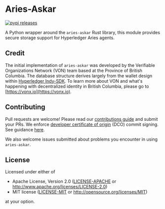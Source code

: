 # Aries-Askar

[![pypi releases](https://img.shields.io/pypi/v/aries_askar)](https://pypi.org/project/aries-askar/)

A Python wrapper around the `aries-askar` Rust library, this module provides secure storage support for Hyperledger Aries agents.

## Credit

The initial implementation of `aries-askar` was developed by the Verifiable Organizations Network (VON) team based at the Province of British Columbia. The database structure derives largely from the wallet design within [Hyperledger Indy-SDK](https://github.com/hyperledger/indy-sdk). To learn more about VON and what's happening with decentralized identity in British Columbia, please go to [https://vonx.io](https://vonx.io).

## Contributing

Pull requests are welcome! Please read our [contributions guide](https://github.com/openwallet-foundation/askar/blob/master/CONTRIBUTING.md) and submit your PRs. We enforce [developer certificate of origin](https://developercertificate.org/) (DCO) commit signing. See guidance [here](https://github.com/apps/dco).

We also welcome issues submitted about problems you encounter in using `aries-askar`.

## License

Licensed under either of

- Apache License, Version 2.0 ([LICENSE-APACHE](https://github.com/openwallet-foundation/askar/blob/master/LICENSE-APACHE) or http://www.apache.org/licenses/LICENSE-2.0)
- MIT license ([LICENSE-MIT](https://github.com/openwallet-foundation/askar/blob/master/LICENSE-MIT) or http://opensource.org/licenses/MIT)

at your option.
